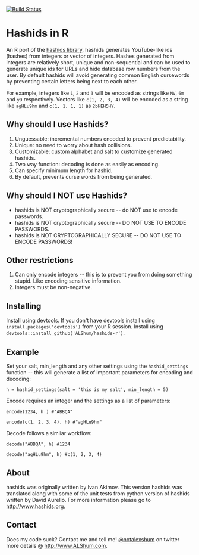 [![Build Status](https://travis-ci.org/ALShum/hashids-r.svg?branch=master)](https://travis-ci.org/ALShum/hashids-r)

# Hashids in R

An R port of the [hashids library](http://www.hashids.org).  hashids generates YouTube-like ids (hashes) from integers or vector of integers.  Hashes generated from integers are relatively short, unique and non-sequential and can be used to generate unique ids for URLs and hide database row numbers from the user.  By default hashids will avoid generating common English cursewords by preventing certain letters being next to each other.

For example, integers like `1`, `2` and `3` will be encoded as strings like `NV`, `6m` and `yD` respectively.  Vectors like `c(1, 2, 3, 4)` will be encoded as a string like `agHLu9hm` and `c(1, 1, 1, 1)` as `2bHEH5HY`.

## Why should I use Hashids?
1. Unguessable: incremental numbers encoded to prevent predictability.
2. Unique: no need to worry about hash collisions.
3. Customizable: custom alphabet and salt to customize generated hashids.
4. Two way function: decoding is done as easily as encoding.
5. Can specify minimum length for hashid.
6. By default, prevents curse words from being generated.

## Why should I NOT use Hashids?
* hashids is NOT cryptographically secure -- do NOT use to encode passwords.
* hashids is NOT cryptographically secure -- DO NOT USE TO ENCODE PASSWORDS.
* hashids is NOT CRYPTOGRAPHICALLY SECURE -- DO NOT USE TO ENCODE PASSWORDS!

## Other restrictions
1. Can only encode integers -- this is to prevent you from doing something stupid.  Like encoding sensitive information.
2. Integers must be non-negative.

## Installing
Install using devtools.  If you don't have devtools install using `install.packages('devtools')` from your R session.  Install using `devtools::install_github('ALShum/hashids-r')`.

## Example
Set your salt, min_length and any other settings using the `hashid_settings` function -- this will generate a list of important parameters for encoding and decoding:

`h = hashid_settings(salt = 'this is my salt', min_length = 5)`

Encode requires an integer and the settings as a list of parameters:

`encode(1234, h ) #"ABBQA"`

`encode(c(1, 2, 3, 4), h) #"agHLu9hm"`

Decode follows a similar workflow:

`decode("ABBQA", h) #1234`

`decode("agHLu9hm", h) #c(1, 2, 3, 4)`

## About
hashids was originally written by Ivan Akimov.  This version hashids was translated along with some of the unit tests from python version of hashids written by David Aurelio.  For more information please go to http://www.hashids.org.

## Contact
Does my code suck?  Contact me and tell me!  [@notalexshum](twitter.com/notalexshum) on twitter more details @ http://www.ALShum.com.
